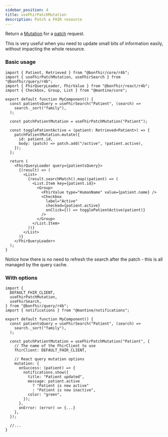 ```yaml
---
sidebar_position: 4
title: useFhirPatchMutation
description: Patch a FHIR resource
---
```


Return a [Mutation](https://tanstack.com/query/latest/docs/react/guides/mutations) for a
[patch](https://hl7.org/fhir/http.html#create) request.

This is very useful when you need to update small bits of information easily, without impacting the whole resource.

### Basic usage

```tsx
import { Patient, Retrieved } from "@bonfhir/core/r4b";
import { useFhirPatchMutation, useFhirSearch } from "@bonfhir/query/r4b";
import { FhirQueryLoader, FhirValue } from "@bonfhir/react/r4b";
import { Checkbox, Group, List } from "@mantine/core";

export default function MyComponent() {
  const patientsQuery = useFhirSearch("Patient", (search) =>
    search._sort("family"),
  );

  const patchPatientMutation = useFhirPatchMutation("Patient");

  const togglePatientActive = (patient: Retrieved<Patient>) => {
    patchPatientMutation.mutate({
      id: patient.id,
      body: (patch) => patch.add("/active", !patient.active),
    });
  };

  return (
    <FhirQueryLoader query={patientsQuery}>
      {(result) => (
        <List>
          {result.searchMatch().map((patient) => (
            <List.Item key={patient.id}>
              <Group>
                <FhirValue type="HumanName" value={patient.name} />
                <Checkbox
                  label="Active"
                  checked={patient.active}
                  onClick={() => togglePatientActive(patient)}
                />
              </Group>
            </List.Item>
          ))}
        </List>
      )}
    </FhirQueryLoader>
  );
}
```

Notice how there is no need to refresh the search after the patch - this is all managed by the query cache.

### With options

```tsx
import {
  DEFAULT_FHIR_CLIENT,
  useFhirPatchMutation,
  useFhirSearch,
} from "@bonfhir/query/r4b";
import { notifications } from "@mantine/notifications";

export default function MyComponent() {
  const patientsQuery = useFhirSearch("Patient", (search) =>
    search._sort("family"),
  );

  const patchPatientMutation = useFhirPatchMutation("Patient", {
    // The name of the FhirClient to use
    fhirClient: DEFAULT_FHIR_CLIENT,

    // React query mutation options
    mutation: {
      onSuccess: (patient) => {
        notifications.show({
          title: "Patient updated",
          message: patient.active
            ? "Patient is now active"
            : "Patient is now inactive",
          color: "green",
        });
      },
      onError: (error) => {...}
    },
  });

  //...
}
```
